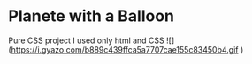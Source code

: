 # Planete with a Balloon
Pure CSS project
I used only html and CSS
![] (https://i.gyazo.com/b889c439ffca5a7707cae155c83450b4.gif )
## 
